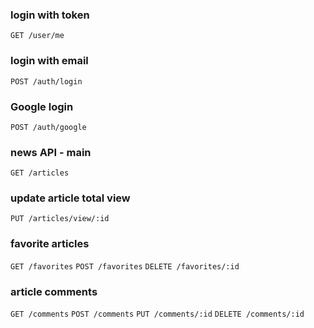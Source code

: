 ### login with token
`GET /user/me`

### login with email
`POST /auth/login`

### Google login
`POST /auth/google`

### news API - main
`GET /articles`

### update article total view
`PUT /articles/view/:id`

### favorite articles
`GET /favorites`
`POST /favorites`
`DELETE /favorites/:id`

### article comments
`GET /comments`
`POST /comments`
`PUT /comments/:id`
`DELETE /comments/:id`